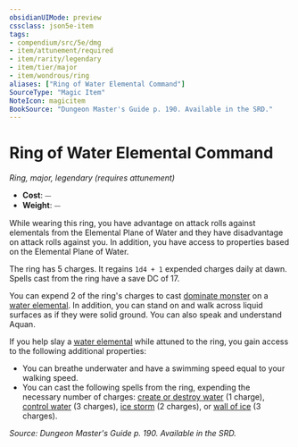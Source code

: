 ```yaml
---
obsidianUIMode: preview
cssclass: json5e-item
tags:
- compendium/src/5e/dmg
- item/attunement/required
- item/rarity/legendary
- item/tier/major
- item/wondrous/ring
aliases: ["Ring of Water Elemental Command"]
SourceType: "Magic Item"
NoteIcon: magicitem
BookSource: "Dungeon Master's Guide p. 190. Available in the SRD."
---
```

# Ring of Water Elemental Command
*Ring, major, legendary (requires attunement)*  

- **Cost**: ⏤
- **Weight**: ⏤

While wearing this ring, you have advantage on attack rolls against elementals from the Elemental Plane of Water and they have disadvantage on attack rolls against you. In addition, you have access to properties based on the Elemental Plane of Water.

The ring has 5 charges. It regains `1d4 + 1` expended charges daily at dawn. Spells cast from the ring have a save DC of 17.

You can expend 2 of the ring's charges to cast [dominate monster](/2-Mechanics/CLI/spells/dominate-monster.md) on a [water elemental](/2-Mechanics/CLI/bestiary/elemental/water-elemental.md). In addition, you can stand on and walk across liquid surfaces as if they were solid ground. You can also speak and understand Aquan.

If you help slay a [water elemental](/2-Mechanics/CLI/bestiary/elemental/water-elemental.md) while attuned to the ring, you gain access to the following additional properties:

- You can breathe underwater and have a swimming speed equal to your walking speed.  
- You can cast the following spells from the ring, expending the necessary number of charges: [create or destroy water](/2-Mechanics/CLI/spells/create-or-destroy-water.md) (1 charge), [control water](/2-Mechanics/CLI/spells/control-water.md) (3 charges), [ice storm](/2-Mechanics/CLI/spells/ice-storm.md) (2 charges), or [wall of ice](/2-Mechanics/CLI/spells/wall-of-ice.md) (3 charges).  

*Source: Dungeon Master's Guide p. 190. Available in the SRD.*